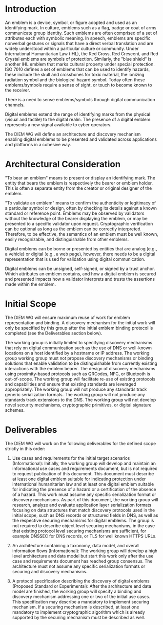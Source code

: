 # Introduction

An emblem is a device, symbol, or figure adopted and used as an identifying mark.
In culture, emblems such as a flag, badge or coat of arms communicate group identity.
Such emblems are often comprised of a set of attributes each with symbolic meaning.
In speech, emblems are specific nonverbal gestures or signals that have a direct verbal translation and are widely understood within a particular culture or community.
Under International Humanitarian Law (IHL), the Red Cross, Red Crescent, and Red Crystal emblems are symbols of protection.
Similarly, the "blue shield" is another IHL emblem that marks cultural property under special protection.
ISO 7010 defines a set of emblems that can be used to identify hazards, these include the skull and crossbones for toxic material, the ionizing radiation symbol and the biological hazard symbol.
Today often these emblems/symbols require a sense of sight, or touch to become known to the receiver.

There is a need to sense emblems/symbols through digital communication channels.

Digital emblems extend the range of identifying marks from the physical (visual and tactile) to the digital realm.
The presence of a digital emblem represents a new signal available to cyber operators. 

The DIEM WG will define an architecture and discovery mechanism enabling digital emblems to be presented and validated across applications and platforms in a cohesive way.

# Architectural Consideration

"To bear an emblem" means to present or display an identifying mark. 
The entity that bears the emblem is respectively the bearer or emblem holder. 
This is often a separate entity from the creator or original designer of the emblem.

"To validate an emblem" means to confirm the authenticity or legitimacy of a particular symbol or design, often by checking its details against a known standard or reference point. 
Emblems may be observed by validators without the knowledge of the bearer displaying the emblem, or may be presented to a specific validator upon request.
Cryptographic verification can be optional as long as the emblem can be correctly interpreted.
Therefore, to be effective, the semantics of an emblem must be well known, easily recognizable, and distinguishable from other emblems.

Digital emblems can be borne or presented by entities that are analog (e.g., a vehicle) or digital (e.g., a web page), however, there needs to be a digital representation that is used for validation using digital communication.

Digital emblems can be unsigned, self-signed, or signed by a trust anchor.
Which attributes an emblem contains, and how a digital emblem is secured and presented impacts how a validator interprets and trusts the assertions made within the emblem.

# Initial Scope

The DIEM WG will ensure maximum reuse of work for emblem representation and binding. 
A discovery mechanism for the initial work will only be specified by this group after the initial emblem binding protocol is completed (see the Deliverables section below).

The working group is initially limited to specifying discovery mechanisms that rely on digital communication such as the use of DNS or well-known locations on a host identified by a hostname or IP address.
The working group working group must not propose discovery mechanisms or binding solutions that enable validation to be distinguishable from currently existing interactions with the emblem bearer. 
The design of discovery mechanisms using proximity-based protocols such as QRCodes, NFC, or Bluetooth is out-of-scope.
The working group will facilitate re-use of existing protocols and capabilities and ensure that existing standards are leveraged appropriately.
The working group will not produce any standards track generic serialization formats. 
The working group will not produce any standards track extensions to the DNS. 
The working group will not develop novel security mechanisms, cryptographic primitives, or digital signature schemes. 

# Deliverables

The DIEM WG will work on the following deliverables for the defined scope strictly in this order:

1. Use cases and requirements for the initial target scenarios (Informational):
   Initially, the working group will develop and maintain an informational use cases and requirements document, but is not required to request publication of this document. 
   This document must describe at least one digital emblem suitable for indicating protection under international humanitarian law and at least one digital emblem suitable for indicating the presence of a hazard or a certification of the absence of a hazard. 
   This work must assume any specific serialization format or discovery mechanisms.
   As part of this document, the working group will research, analyze and evaluate application layer serialization formats focusing on data structures that match discovery protocols used in the initial scope, such as DNS records or structured fields in DNS, as well as the respective securing mechanisms for digital emblems. 
   The group is not required to describe object level securing mechanisms, in the case that existing protocol level securing mechanisms are sufficient, for example DNSSEC for DNS records, or TLS for well known HTTPS URLs. 

2. An architecture containing a taxonomy, data model, and overall information flows (Informational):
   The working group will develop a high level architecture and data model but start this work only after the use case and requirements document has reached group consensus. 
   The architecture must not assume any specific serialization formats or securing and discovery mechanisms.

3. A protocol specification describing the discovery of digital emblems (Proposed Standard or Experimental):
   After the architecture and data model are finished, the working group will specify a binding and discovery mechanism addressing one or two of the initial use cases. 
   This specification may describe a mandatory to implement securing mechanism. 
   If a securing mechanism is described, at least one mandatory to implement cryptographic algorithm which is already supported by the securing mechanism must be described as well. 
